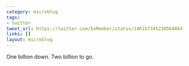 ```yaml
---
category: microblog
tags:
- twitter
tweet_url: https://twitter.com/ExMember/status/146157345238564864
links: []
layout: microblog
---
```

One billion down. Two billion to go.

